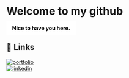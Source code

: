
# Welcome to my github

<p style=" display: inline; background-color: white; font-weight:bold; color: black; padding: 10px 15px;">Nice to have you here.</p>



## 🔗 Links
<div>
<a href="https://www.frontendmentor.io/profile/ronitzdev" target="_blank">
  <img src="https://img.shields.io/badge/my_portfolio-000?style=for-the-badge&logo=ko-fi&logoColor=white" alt="portfolio">
</a><br>
<a href="https://www.linkedin.com/in/ronitzdev/" target="_blank">
  <img src="https://img.shields.io/badge/linkedin-0A66C2?style=for-the-badge&logo=linkedin&logoColor=white" alt="linkedin">
</a>
</divs>
